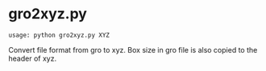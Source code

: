 # gro2xyz.py
```
usage: python gro2xyz.py XYZ
```
Convert file format from gro to xyz.
Box size in gro file is also copied to the header of xyz.
